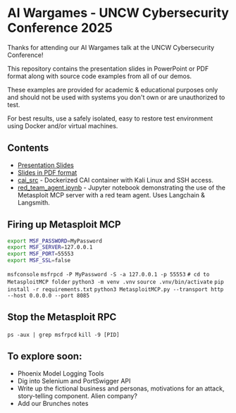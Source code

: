 # AI Wargames - UNCW Cybersecurity Conference 2025

Thanks for attending our AI Wargames talk at the UNCW Cybersecurity Conference!

This repository contains the presentation slides in PowerPoint or PDF format along with source code examples from all of our demos.

These examples are provided for academic & educational purposes only and should not be used with systems you don't own or are unauthorized to test.

For best results, use a safely isolated, easy to restore test environment using Docker and/or virtual machines.

## Contents
- [Presentation Slides](slides.pptx)
- [Slides in PDF format](slides.pdf)
- [cai_src](./cai_src) - Dockerized CAI container with Kali Linux and SSH access.
- [red_team_agent.ipynb](./red_team_agent.ipynb) - Jupyter notebook demonstrating the use of the Metasploit MCP server with a red team agent. Uses Langchain & Langsmith.

## Firing up Metasploit MCP
```bash
export MSF_PASSWORD=MyPassword
export MSF_SERVER=127.0.0.1
export MSF_PORT=55553
export MSF_SSL=false
```
`msfconsole`
`msfrpcd -P MyPassword -S -a 127.0.0.1 -p 55553`
`# cd to MetasploitMCP folder`
`python3 -m venv .vnv`
`source .vnv/bin/activate`
`pip install -r requirements.txt`
`python3 MetasploitMCP.py --transport http --host 0.0.0.0 --port 8085`

## Stop the Metasploit RPC
`ps -aux | grep msfrpcd`
`kill -9 [PID]`



## To explore soon:
- Phoenix Model Logging Tools
- Dig into Selenium and PortSwigger API
- Write up the fictional business and personas, motivations for an attack, story-telling component. Alien company?
- Add our Brunches notes
